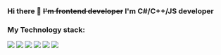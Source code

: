 ### Hi there 👋 ~~I'm frontend developer~~ I'm C#/C++/JS developer

### My Technology stack:

<img src="https://img.shields.io/badge/++-black ?style=for-the-badge&logo=C&logoColor=gray"/> <img src="https://img.shields.io/badge/sharp-gray ?style=for-the-badge&logo=C#&logoColor=gray"/> <img src="https://img.shields.io/badge/Python-black?style=for-the-badge&logo=Python&logoColor=gray"/> <img src="https://img.shields.io/badge/JS-gray?style=for-the-badge&logo=javascript&logoColor=black"/> <img src="https://img.shields.io/badge/HTML5-black?style=for-the-badge&logo=HTML5&logoColor=gray"/> <img src="https://img.shields.io/badge/CSS 3-gray?style=for-the-badge&logo=CSS3&logoColor=black"/>
